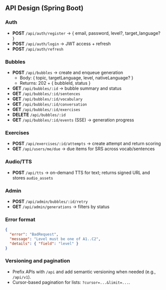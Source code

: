 ## API Design (Spring Boot)

### Auth
- **POST** `/api/auth/register` → { email, password, level?, target_language? }
- **POST** `/api/auth/login` → JWT access + refresh
- **POST** `/api/auth/refresh`

### Bubbles
- **POST** `/api/bubbles` → create and enqueue generation
  - Body: { topic, targetLanguage, level, nativeLanguage? }
  - Returns: 202 + { bubbleId, status }
- **GET** `/api/bubbles/:id` → bubble summary and status
- **GET** `/api/bubbles/:id/sentences`
- **GET** `/api/bubbles/:id/vocabulary`
- **GET** `/api/bubbles/:id/conversation`
- **GET** `/api/bubbles/:id/exercises`
- **DELETE** `/api/bubbles/:id`
- **GET** `/api/bubbles/:id/events` (SSE) → generation progress

### Exercises
- **POST** `/api/exercises/:id/attempts` → create attempt and return scoring
- **GET** `/api/users/me/due` → due items for SRS across vocab/sentences

### Audio/TTS
- **POST** `/api/tts` → on-demand TTS for text; returns signed URL and stores `audio_assets`

### Admin
- **POST** `/api/admin/bubbles/:id/retry`
- **GET** `/api/admin/generations` → filters by status

### Error format
```json
{
  "error": "BadRequest",
  "message": "Level must be one of A1..C2",
  "details": { "field": "level" }
}
```

### Versioning and pagination
- Prefix APIs with `/api` and add semantic versioning when needed (e.g., `/api/v1`).
- Cursor-based pagination for lists: `?cursor=...&limit=...`.


